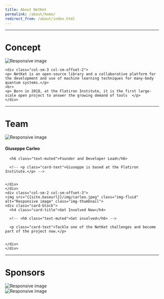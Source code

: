 ```yaml
---
title: About NetKet
permalink: /about/home/
redirect_from: /about/index.html
---
```




<div class="container">
<hr>
<div class="row">
    <div class="col-sm-2">
    <div class="lil-price"><h1>Concept</h1></div>
    </div>
    <div class="col-sm-4 col-sm-offset-1">
    <img src="{{site.baseurl}}/img/logo_small.jpg" class="img-fluid" alt="Responsive image" style="max-width: 100%;height: auto;">
    </div>

    <div class="col-sm-3 col-sm-offset-2">
    <p> NetKet is an open-source library and a collaborative platform for the development and use of machine learning techniques for many-body quantum systems.</p>
    <br>
    <p> Born in 2018, at the Flatiron Institute, it is the first large-scale open project to answer the growing demand of tools  </p>
    </div>

</div>
</div>

<hr>

<div class="row">
<div class="col-sm-1">
<h1 class="text-center">Team</h1>
</div>
    <div class="col-sm-2 col-sm-offset-3">
    <img src="{{site.baseurl}}/img/carleo.jpeg" class="img-fluid" alt="Responsive image" class="img-thumbnail">
    <div class="card-block">
      <h4 class="card-title">Giuseppe Carleo</h4>

      <h6 class="text-muted">Founder and Developer Lead</h6>

      <!-- <p class="card-text">Giuseppe is based at the Flatiron Institute.</p> -->


    </div>
    </div>
    <div class="col-sm-2 col-sm-offset-3">
    <img src="{{site.baseurl}}/img/carleo.jpeg" class="img-fluid" alt="Responsive image" class="img-thumbnail">
    <div class="card-block">
      <h4 class="card-title">Get Involved Now</h4>

      <!-- <h6 class="text-muted">Get involved</h6> -->

      <p class="card-text">Tackle one of the NetKet challenges and become part of the project now.</p>


    </div>
    </div>
</div>

<hr>

<div class="row">
   <div class="col-sm-1">
     <h1 class="text-center">Sponsors</h1>
   </div>
  <div class="col-sm-3 col-sm-offset-2">
    <img src="{{site.baseurl}}/img/simons.jpg" class="img-fluid" alt="Responsive image" class="img-thumbnail">
  </div>
  <div class="col-sm-3 col-sm-offset-2">
    <img src="{{site.baseurl}}/img/flatiron.png" class="img-fluid" alt="Responsive image" class="img-thumbnail">
  </div>

</div>
